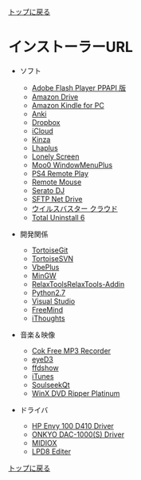 [トップに戻る](../index.md)

# インストーラーURL

- ソフト
	- [Adobe Flash Player PPAPI 版](https://get.adobe.com/jp/flashplayer/?no_redirect)
	- [Amazon Drive](https://www.amazon.co.jp/gp/drive/app-download)
	- [Amazon Kindle for PC](https://www.amazon.co.jp/Kindle-for-PC-Windows-%E3%83%80%E3%82%A6%E3%83%B3%E3%83%AD%E3%83%BC%E3%83%89/dp/B011UEHYWQ)
	- [Anki](https://apps.ankiweb.net/)
	- [Dropbox](https://www.dropbox.com/ja/install)
	- [iCloud](https://support.apple.com/ja-jp/HT204283)
	- [Kinza](https://www.kinza.jp/download/)
	- [Lhaplus](http://www.vector.co.jp/soft/win95/util/se169348.html)
	- [Lonely Screen](http://as.lonelyscreen.com/)
	- [Moo0 WindowMenuPlus](http://w.directoryofshareware.com/getit/moo0_windowmenuplus/)
	- [PS4 Remote Play](https://remoteplay.dl.playstation.net/remoteplay/lang/jp/index.html)
	- [Remote Mouse](http://www.remotemouse.net/)
	- [Serato DJ](https://serato.com/dj/downloads/win/login)
	- [SFTP Net Drive](http://www.sftpnetdrive.com/)
	- [ウイルスバスター クラウド](http://safe.trendmicro.jp/products/vb.aspx)
	- [Total Uninstall 6](https://total-uninstall.jp.uptodown.com/windows)

- 開発関係
	- [TortoiseGit](http://www.aise.ics.saitama-u.ac.jp/~gotoh/HowToInstallTortoiseGit.html)
	- [TortoiseSVN](http://wiki.tracpath.com/TortoiseSVN/%E3%83%80%E3%82%A6%E3%83%B3%E3%83%AD%E3%83%BC%E3%83%89%E3%81%A8%E3%82%A4%E3%83%B3%E3%82%B9%E3%83%88%E3%83%BC%E3%83%AB)
	- [VbePlus](http://www.vector.co.jp/soft/dl/win95/prog/se176543.html)
	- [MinGW](http://windows.blogo.jp/programming/install_mingw_gcc)
	- [RelaxToolsRelaxTools-Addin](https://github.com/RelaxTools/RelaxTools-Addin/releases)
	- [Python2.7](http://qiita.com/icecream177/items/8f855a5d8d10150a3e2a)
	- [Visual Studio](https://www.visualstudio.com/ja/downloads/)
	- [FreeMind](https://ja.osdn.net/projects/freemind/)
	- [iThoughts](https://www.toketaware.com/ithoughts-win)

- 音楽＆映像
	- [Cok Free MP3 Recorder](http://www.coksoft.com/mp3recorder.htm)
	- [eyeD3](https://www49.atwiki.jp/draemonash/pages/99.html)
	- [ffdshow](https://ja.osdn.net/projects/ffdshow-tryout/)
	- [iTunes](http://www.apple.com/jp/itunes/download/)
	- [SoulseekQt](http://www.soulseekqt.net/news/node/1)
	- [WinX DVD Ripper Platinum](http://winx-dvd-ripper-platinum.software.informer.com/%E3%83%80%E3%82%A6%E3%83%B3%E3%83%AD%E3%83%BC%E3%83%89/)

- ドライバ
	- [HP Envy 100 D410 Driver](http://support.hp.com/jp-ja/drivers/selfservice/hp-envy-100-e-all-in-one-printer-series-d410/4073853/model/4073737#Z7_3054ICK0K8UDA0AQC11TA930C7)
	- [ONKYO DAC-1000(S) Driver](http://www.jp.onkyo.com/support/audiovisual/download/driver/p3000r_dac1000.htm)
	- [MIDIOX](http://www.midiox.com/)
	- [LPD8 Editer](http://www.akaipro.com/product/lpd8#downloads)

[トップに戻る](../index.md)

